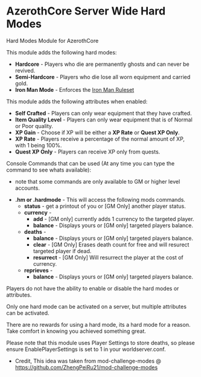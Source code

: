 # AzerothCore Server Wide Hard Modes
Hard Modes Module for AzerothCore

This module adds the following hard modes:

- **Hardcore** - Players who die are permanently ghosts and can never be revived.
- **Semi-Hardcore** - Players who die lose all worn equipment and carried gold.
- **Iron Man Mode** - Enforces the [Iron Man Ruleset](https://wowchallenges.com/challangeinfo/iron-man/)

This module adds the following attributes when enabled:
 
- **Self Crafted** - Players can only wear equipment that they have crafted.
- **Item Quality Level** - Players can only wear equipment that is of Normal or Poor quality.
- **XP Gain** - Choose if XP will be either a **XP Rate** or **Quest XP Only**.
- **XP Rate** - Players receive a percentage of the normal amount of XP, with 1 being 100%.
- **Quest XP Only** - Players can receive XP only from quests. 

Console Commands that can be used (At any time you can type the command to see whats available):
* note that some commands are only available to GM or higher level accounts.
  
- **.hm or .hardmode** - This will access the following mods commands.
   - **status** - get a printout of you or [GM Only] another player status.
   - **currency** -
      - **add** - [GM only] currently adds 1 currency to the targeted player.
      - **balance** - Displays yours or [GM only] targeted players balance.
   - **deaths** - 
      - **balance** - Displays yours or [GM only] targeted players balance.
      - **clear** - [GM Only] Erases death count for free and will resurect targeted player if dead.
      - **resurrect** - [GM Only] Will resurrect the player at the cost of currency.
   - **reprieves** -
      - **balance** - Displays yours or [GM only] targeted players balance.
  

Players do not have the ability to enable or disable the hard modes or attributes.

Only one hard mode can be activated on a server, but multiple attributes can be activated.

There are no rewards for using a hard mode, its a hard mode for a reason. Take comfort in knowing you achieved something great.

Please note that this module uses Player Settings to store deaths, so please ensure EnablePlayerSettings is set to 1 in your worldserver.conf.





* Credit, This idea was taken from mod-challenge-modes @ https://github.com/ZhengPeiRu21/mod-challenge-modes
